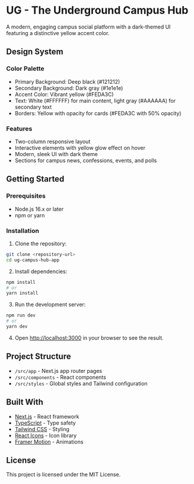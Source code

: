 # UG - The Underground Campus Hub

A modern, engaging campus social platform with a dark-themed UI featuring a distinctive yellow accent color.

## Design System

### Color Palette
- Primary Background: Deep black (#121212)
- Secondary Background: Dark gray (#1e1e1e)
- Accent Color: Vibrant yellow (#FEDA3C)
- Text: White (#FFFFFF) for main content, light gray (#AAAAAA) for secondary text
- Borders: Yellow with opacity for cards (#FEDA3C with 50% opacity)

### Features
- Two-column responsive layout
- Interactive elements with yellow glow effect on hover
- Modern, sleek UI with dark theme
- Sections for campus news, confessions, events, and polls

## Getting Started

### Prerequisites
- Node.js 16.x or later
- npm or yarn

### Installation

1. Clone the repository:
```bash
git clone <repository-url>
cd ug-campus-hub-app
```

2. Install dependencies:
```bash
npm install
# or
yarn install
```

3. Run the development server:
```bash
npm run dev
# or
yarn dev
```

4. Open [http://localhost:3000](http://localhost:3000) in your browser to see the result.

## Project Structure

- `/src/app` - Next.js app router pages
- `/src/components` - React components
- `/src/styles` - Global styles and Tailwind configuration

## Built With

- [Next.js](https://nextjs.org/) - React framework
- [TypeScript](https://www.typescriptlang.org/) - Type safety
- [Tailwind CSS](https://tailwindcss.com/) - Styling
- [React Icons](https://react-icons.github.io/react-icons/) - Icon library
- [Framer Motion](https://www.framer.com/motion/) - Animations

## License

This project is licensed under the MIT License.
